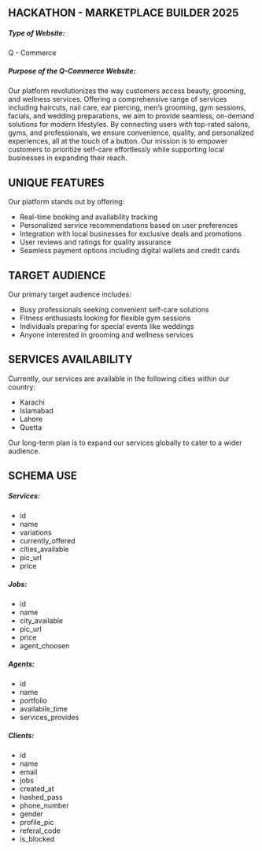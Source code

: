 ## HACKATHON - MARKETPLACE BUILDER 2025

##### Type of Website:  
Q - Commerce

##### Purpose of the Q-Commerce Website:  
Our platform revolutionizes the way customers access beauty, grooming, and wellness services. Offering a comprehensive range of services including haircuts, nail care, ear piercing, men’s grooming, gym sessions, facials, and wedding preparations, we aim to provide seamless, on-demand solutions for modern lifestyles. By connecting users with top-rated salons, gyms, and professionals, we ensure convenience, quality, and personalized experiences, all at the touch of a button. Our mission is to empower customers to prioritize self-care effortlessly while supporting local businesses in expanding their reach.

## UNIQUE FEATURES
Our platform stands out by offering:
- Real-time booking and availability tracking
- Personalized service recommendations based on user preferences
- Integration with local businesses for exclusive deals and promotions
- User reviews and ratings for quality assurance
- Seamless payment options including digital wallets and credit cards

## TARGET AUDIENCE
Our primary target audience includes:
- Busy professionals seeking convenient self-care solutions
- Fitness enthusiasts looking for flexible gym sessions
- Individuals preparing for special events like weddings
- Anyone interested in grooming and wellness services

## SERVICES AVAILABILITY
Currently, our services are available in the following cities within our country:
- Karachi
- Islamabad
- Lahore
- Quetta

Our long-term plan is to expand our services globally to cater to a wider audience.

## SCHEMA USE

##### Services:
- id
- name
- variations
- currently_offered
- cities_available
- pic_url
- price

##### Jobs:
- id
- name
- city_available
- pic_url
- price
- agent_choosen

##### Agents:
- id
- name
- portfolio
- availabile_time
- services_provides

##### Clients:
- id
- name
- email
- jobs
- created_at
- hashed_pass
- phone_number
- gender
- profile_pic
- referal_code
- is_blocked

